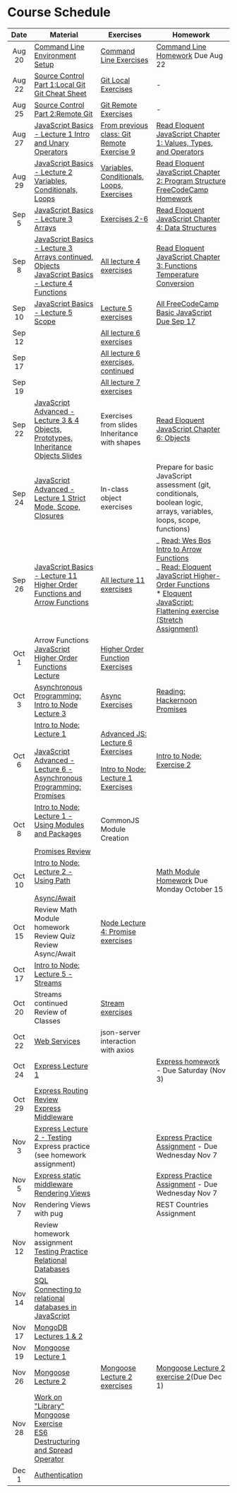 # Course Schedule

|  Date  | Material                                                                                                                                                                                | Exercises                                                                                                                                                                                      | Homework                                                                                                                                                                                                                                                                                                                  |
| :----: | --------------------------------------------------------------------------------------------------------------------------------------------------------------------------------------- | ---------------------------------------------------------------------------------------------------------------------------------------------------------------------------------------------- | ------------------------------------------------------------------------------------------------------------------------------------------------------------------------------------------------------------------------------------------------------------------------------------------------------------------------- |
| Aug 20 | [Command Line](./lectures/02-command-line) <br/> [Environment Setup](environment.md)                                                                                                    | [Command Line Exercises](./lectures/02-command-line/exercises.md)                                                                                                                              | [Command Line Homework](./lectures/02-command-line/homework.md) Due Aug 22                                                                                                                                                                                                                                                |
| Aug 22 | [Source Control Part 1:Local Git](./lectures/03-source-control)<br/>[Git Cheat Sheet](./lectures/03-source-control/git-cheatsheet.pdf)                                                  | [Git Local Exercises](./lectures/03-source-control/exercises-local.md)                                                                                                                         | -                                                                                                                                                                                                                                                                                                                         |
| Aug 25 | [Source Control Part 2:Remote Git](./lectures/03-source-control)                                                                                                                        | [Git Remote Exercises](./lectures/03-source-control/exercises-remote.md)                                                                                                                       | -                                                                                                                                                                                                                                                                                                                         |
| Aug 27 | [JavaScript Basics - Lecture 1 Intro and Unary Operators](./lectures/04-javascript-basics)                                                                                              | [From previous class: Git Remote Exercise 9](./lectures/03-source-control/exercises-remote.md)                                                                                                 | [Read Eloquent JavaScript Chapter 1: Values, Types, and Operators](https://eloquentjavascript.net/01_values.html)                                                                                                                                                                                                         |
| Aug 29 | [JavaScript Basics - Lecture 2 Variables, Conditionals, Loops](./lectures/04-javascript-basics)                                                                                         | [Variables, Conditionals, Loops, Exercises](./lectures/04-javascript-basics/lecture02-exercises.md)                                                                                            | [Read Eloquent JavaScript Chapter 2: Program Structure](https://eloquentjavascript.net/02_program_structure.html) <br>[FreeCodeCamp Homework](./lectures/04-javascript-basics/lecture02-homework.md)                                                                                                                      |
| Sep 5  | [JavaScript Basics - Lecture 3 Arrays](./lectures/04-javascript-basics)                                                                                                                 | [Exercises 2-6](./lectures/04-javascript-basics/lecture03-exercises.md)                                                                                                                        | [Read Eloquent JavaScript Chapter 4: Data Structures](https://eloquentjavascript.net/04_data.html)                                                                                                                                                                                                                        |
| Sep 8  | [JavaScript Basics - Lecture 3 Arrays continued, Objects](./lectures/04-javascript-basics)<br/>[JavaScript Basics - Lecture 4 Functions](./lectures/04-javascript-basics)               | [All lecture 4 exercises](./lectures/04-javascript-basics/lecture04-exercises.md)                                                                                                              | [Read Eloquent JavaScript Chapter 3: Functions](https://eloquentjavascript.net/03_functions.html)<br>[Temperature Conversion](https://classroom.github.com/a/BNcJkRjq)                                                                                                                                                    |
| Sep 10 | [JavaScript Basics - Lecture 5 Scope](./lectures/04-javascript-basics)                                                                                                                  | [Lecture 5 exercises](./lectures/04-javascript-basics/lecture05-exercises.md)                                                                                                                  | [All FreeCodeCamp Basic JavaScript Due Sep 17](https://learn.freecodecamp.org)                                                                                                                                                                                                                                            |
| Sep 12 |                                                                                                                                                                                         | [All lecture 6 exercises](./lectures/04-javascript-basics/lecture06-exercises.md)                                                                                                              |                                                                                                                                                                                                                                                                                                                           |
| Sep 17 |                                                                                                                                                                                         | [All lecture 6 exercises, continued](./lectures/04-javascript-basics/lecture06-exercises.md)                                                                                                   |                                                                                                                                                                                                                                                                                                                           |
| Sep 19 |                                                                                                                                                                                         | [All lecture 7 exercises](./lectures/04-javascript-basics/lecture07-exercises.md)                                                                                                              |                                                                                                                                                                                                                                                                                                                           |
| Sep 22 | [JavaScript Advanced - Lecture 3 & 4 Objects, Prototypes, Inheritance](./lectures/05-advanced-javascript/) <br/>[Objects Slides](https://slides.com/aaronrobinson-1/javascript-objects) | Exercises from slides<br/> Inheritance with shapes                                                                                                                                             | [Read Eloquent JavaScript Chapter 6: Objects](https://eloquentjavascript.net/06_object.html)                                                                                                                                                                                                                              |
| Sep 24 | [JavaScript Advanced - Lecture 1 Strict Mode, Scope, Closures](./lectures/05-advanced-javascript/)                                                                                      | In-class object exercises                                                                                                                                                                      | Prepare for basic JavaScript assessment (git, conditionals, boolean logic, arrays, variables, loops, scope, functions)                                                                                                                                                                                                    |
| Sep 26 | [JavaScript Basics - Lecture 11 Higher Order Functions and Arrow Functions](./lectures/04-javascript-basics)                                                                            | [All lecture 11 exercises](./lectures/04-javascript-basics/lecture11-exercises.md)                                                                                                             | _ [Read: Wes Bos Intro to Arrow Functions](https://wesbos.com/arrow-functions/)<br/>_ [Read: Eloquent JavaScript Higher-Order Functions](https://eloquentjavascript.net/05_higher_order.html)<br/>\* [Eloquent JavaScript: Flattening exercise (Stretch Assignment)](https://eloquentjavascript.net/05_higher_order.html) |
| Oct 1  | Arrow Functions<br/>[JavaScript Higher Order Functions Lecture](./lectures/10-higher-order-functions)                                                                                   | [Higher Order Function Exercises](./lectures/10-higher-order-functions/exercises.md)                                                                                                           |                                                                                                                                                                                                                                                                                                                           |
| Oct 3  | [Asynchronous Programming: Intro to Node Lecture 3](./lectures/06-intro-to-node)                                                                                                        | [Async Exercises](./lectures/06-intro-to-node/lecture03-exercises.md)                                                                                                                          | [Reading: Hackernoon Promises](https://hackernoon.com/understanding-promises-in-javascript-13d99df067c1)                                                                                                                                                                                                                  |
| Oct 6  | [Intro to Node: Lecture 1](./lectures/06-intro-to-node)<br/><br/>[JavaScript Advanced - Lecture 6 - Asynchronous Programming: Promises](./lectures/05-advanced-javascript/)             | [Advanced JS: Lecture 6 Exercises](./lectures/05-advanced-javascript/lecture06-exercises.md)<br/><br/>[Intro to Node: Lecture 1 Exercises](./lectures/06-intro-to-node/lecture01-exercises.md) | [Intro to Node: Exercise 2](./lectures/06-intro-to-node/lecture01-exercises.md)                                                                                                                                                                                                                                           |
| Oct 8  | [Intro to Node: Lecture 1 - Using Modules and Packages](./lectures/06-intro-to-node)<br/><br/>[Promises Review](./lectures/05-advanced-javascript/)                                     | CommonJS Module Creation                                                                                                                                                                       |                                                                                                                                                                                                                                                                                                                           |
| Oct 10 | [Intro to Node: Lecture 2 - Using Path](./lectures/06-intro-to-node)<br/><br/>[Async/Await](./lectures/05-advanced-javascript/)                                                         |                                                                                                                                                                                                | [Math Module Homework](https://classroom.github.com/a/WoLDoaz-) Due Monday October 15                                                                                                                                                                                                                                     |
| Oct 15 | Review Math Module homework<br/>Review Quiz<br />Review Async/Await                                                                                                                     | [Node Lecture 4: Promise exercises](./lectures/06-intro-to-node/lecture04-exercises.md)                                                                                                        |                                                                                                                                                                                                                                                                                                                           |
| Oct 17 | [Intro to Node: Lecture 5 - Streams](./lectures/06-intro-to-node)                                                                                                                       |                                                                                                                                                                                                |                                                                                                                                                                                                                                                                                                                           |
| Oct 20 | Streams continued <br/> Review of Classes                                                                                                                                               | [Stream exercises](./06-intro-to-node/lecture-05-exercises.md)                                                                                                                                 |                                                                                                                                                                                                                                                                                                                           |
| Oct 22 | [Web Services](./lectures/08-creating-web-services)                                                                                                                                     | json-server interaction with axios                                                                                                                                                             |                                                                                                                                                                                                                                                                                                                           |
| Oct 24 | [Express Lecture 1](./lectures/09-express)                                                                                                                                              |                                                                                                                                                                                                | [Express homework](https://classroom.github.com/a/smZGD-PR) - Due Saturday (Nov 3)                                                                                                                                                                                                                                        |
| Oct 29 | [Express Routing Review](https://expressjs.com/en/guide/routing.html)<br/>[Express Middleware](https://expressjs.com/en/guide/writing-middleware.html)                                  |                                                                                                                                                                                                |                                                                                                                                                                                                                                                                                                                           |
| Nov 3  | [Express Lecture 2 - Testing](./lectures/09-express)<br />Express practice (see homework assignment)                                                                                    |                                                                                                                                                                                                | [Express Practice Assignment](https://classroom.github.com/a/-iaaaSt0) - Due Wednesday Nov 7                                                                                                                                                                                                                              |
| Nov 5  | [Express static middleware](https://expressjs.com/en/starter/static-files.html) [Rendering Views](https://expressjs.com/en/guide/using-template-engines.html)                           |                                                                                                                                                                                                | [Express Practice Assignment](https://classroom.github.com/a/-iaaaSt0) - Due Wednesday Nov 7                                                                                                                                                                                                                              |
| Nov 7  | Rendering Views with pug                                                                                                                                                                |                                                                                                                                                                                                | REST Countries Assignment                                                                                                                                                                                                                                                                                                 |
| Nov 12 | Review homework assignment<br/>[Testing Practice](./lectures/13-testing-practice) <br /> [Relational Databases](./lectures/14-relational-databases)                                     |                                                                                                                                                                                                |                                                                                                                                                                                                                                                                                                                           |
| Nov 14 | [SQL](http://files.zeroturnaround.com/pdf/zt_sql_cheat_sheet.pdf) <br />[Connecting to relational databases in JavaScript](./lectures/14-relational-databases)                          |                                                                                                                                                                                                |                                                                                                                                                                                                                                                                                                                           |
| Nov 17 | [MongoDB Lectures 1 & 2](./lectures/15-mongodb)                                                                                                                                         |                                                                                                                                                                                                |                                                                                                                                                                                                                                                                                                                           |
| Nov 19 | [Mongoose Lecture 1](./lectures/16-mongoose)                                                                                                                                            |                                                                                                                                                                                                |                                                                                                                                                                                                                                                                                                                           |
| Nov 26 | [Mongoose Lecture 2](./lectures/16-mongoose)                                                                                                                                           |  [Mongoose Lecture 2 exercises](./lectures/16-mongoose/lecture02-exercises.md)                                                                                                                                                                                              | [Mongoose Lecture 2 exercise 2](./lectures/16-mongoose/lecture02-exercises.md)(Due Dec 1)                                                                                                                                                                                                                                                                                                                          |
| Nov 28 | [Work on "Library" Mongoose Exercise](./lectures/16-mongoose)<br/>[ES6 Destructuring and Spread Operator](https://es6cheatsheet.com/)                                                   |                                                                                                                                                                                                |                                                                                                                                                                                                                                                                                                                           |
| Dec 1  | [Authentication](./lectures/20-authentication)                                                                                                                                          |                                                                                                                                                                                                |                                                                                                                                                                                                                                                                                                                           |
